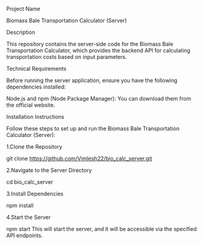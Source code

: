 Project Name

Biomass Bale Transportation Calculator (Server)

Description

This repository contains the server-side code for the Biomass Bale Transportation Calculator, which provides the backend API for calculating transportation costs based on input parameters.

Technical Requirements

Before running the server application, ensure you have the following dependencies installed:

Node.js and npm (Node Package Manager): You can download them from the official website.

Installation Instructions

Follow these steps to set up and run the Biomass Bale Transportation Calculator (Server):

1.Clone the Repository

git clone https://github.com/Vimlesh22/bio_calc_server.git

2.Navigate to the Server Directory

cd bio_calc_server

3.Install Dependencies

npm install

4.Start the Server

npm start
This will start the server, and it will be accessible via the specified API endpoints.
